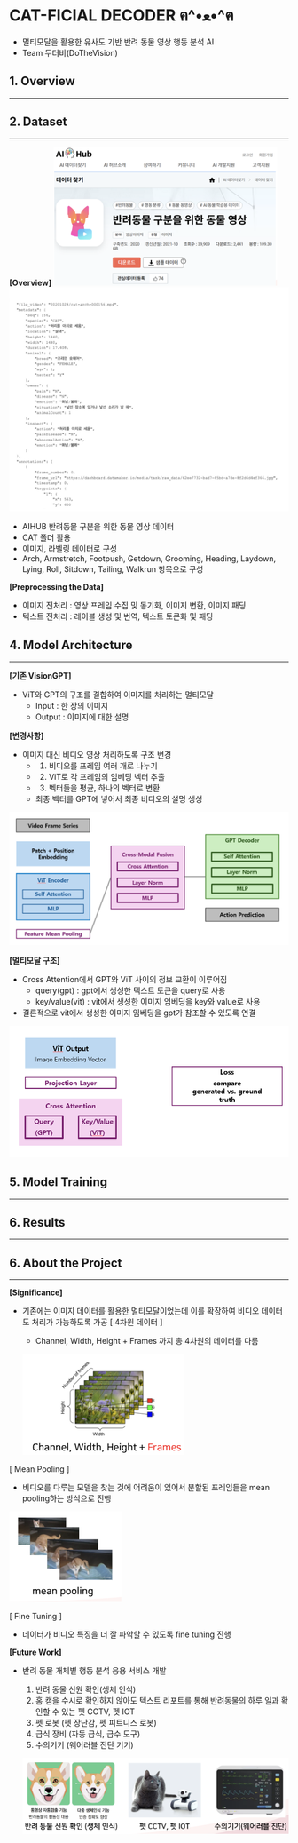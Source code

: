 # CAT-FICIAL DECODER ฅ^•ﻌ•^ฅ
- 멀티모달을 활용한 유사도 기반 반려 동물 영상 행동 분석 AI
- Team 두더비(DoTheVision) 

## 1. Overview
---------


## 2. Dataset
---------
**[Overview]**
![데이터 출처](images/16.PNG)
![데이터 코드](images/24.PNG)



- AIHUB 반려동물 구분을 위한 동물 영상 데이터
- CAT 폴더 활용
- 이미지, 라벨링 데이터로 구성
- Arch, Armstretch, Footpush, Getdown, Grooming, Heading, Laydown, Lying, Roll, Sitdown, Tailing, Walkrun 항목으로 구성


**[Preprocessing the Data]**
- 이미지 전처리 : 영상 프레임 수집 및 동기화, 이미지 변환, 이미지 패딩
- 텍스트 전처리 : 레이블 생성 및 번역, 텍스트 토큰화 및 패딩



## 4. Model Architecture
---------
**[기존 VisionGPT]**

- ViT와 GPT의 구조를 결합하여 이미지를 처리하는 멀티모달
  - Input : 한 장의 이미지
  - Output : 이미지에 대한 설명

**[변경사항]**

- 이미지 대신 비디오 영상 처리하도록 구조 변경
  - 1. 비디오를 프레임 여러 개로 나누기
  - 2. ViT로 각 프레임의 임베딩 벡터 추출
  - 3. 벡터들을 평균, 하나의 벡터로 변환
  - 최종 벡터를 GPT에 넣어서 최종 비디오의 설명 생성

![모델 사진](images/17.PNG)

**[멀티모달 구조]**

- Cross Attention에서 GPT와 ViT 사이의 정보 교환이 이루어짐
  - query(gpt) : gpt에서 생성한 텍스트 토큰을 query로 사용
  - key/value(vit) : vit에서 생성한 이미지 임베딩을 key와 value로 사용
- 결론적으로 vit에서 생성한 이미지 임베딩을 gpt가 참조할 수 있도록 연결

![모델 사진](images/18.PNG)



## 5. Model Training
---------


## 6. Results
---------

## 6. About the Project
---------
**[Significance]**

- 기존에는 이미지 데이터를 활용한 멀티모달이었는데 이를 확장하여 비디오 데이터도 처리가 가능하도록 가공
  [ 4차원 데이터 ]
  - Channel, Width, Height + Frames 까지 총 4차원의 데이터를 다룸
    
  ![4차원 사진](images/20.PNG)

 [ Mean Pooling ]
  - 비디오를 다루는 모델을 찾는 것에 어려움이 있어서 분할된 프레임들을 mean pooling하는 방식으로 진행
    
  ![mean pooling 사진](images/21.PNG)

 [ Fine Tuning ]    
- 데이터가 비디오 특징을 더 잘 파악할 수 있도록 fine tuning 진행
  

**[Future Work]**
- 반려 동물 개체별 행동 분석 응용 서비스 개발
  
  1) 반려 동물 신원 확인(생체 인식)
  2) 홈 캠을 수시로 확인하지 않아도 텍스트 리포트를 통해 반려동물의 하루 일과 확인할 수 있는 펫 CCTV, 펫 IOT
  3) 펫 로봇 (펫 장난감, 펫 피트니스 로봇)
  4) 급식 장비 (자동 급식, 급수 도구)
  5) 수의기기 (웨어러블 진단 기기)
 
  ![발전 방안 사진](images/23.PNG)



